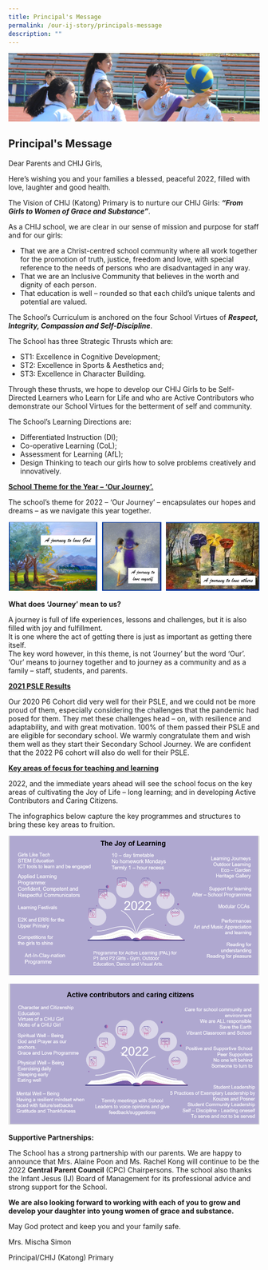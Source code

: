 ```yaml
---
title: Principal's Message
permalink: /our-ij-story/principals-message
description: ""
---
```

![](/images/subpage.jpg)


## Principal's Message

Dear Parents and CHIJ Girls,

  

Here’s wishing you and your families a blessed, peaceful 2022, filled with love, laughter and good health.

  

The Vision of CHIJ (Katong) Primary is to nurture our CHIJ Girls: **_“From Girls to Women of Grace and Substance”_**.

  

As a CHIJ school, we are clear in our sense of mission and purpose for staff and for our girls:

*   That we are a Christ-centred school community where all work together for the promotion of truth, justice, freedom and love, with special reference to the needs of persons who are disadvantaged in any way.
*   That we are an Inclusive Community that believes in the worth and dignity of each person.
*   That education is well – rounded so that each child’s unique talents and potential are valued.

  

The School’s Curriculum is anchored on the four School Virtues of **_Respect, Integrity, Compassion and Self-Discipline_**.

  

The School has three Strategic Thrusts which are:

*   ST1: Excellence in Cognitive Development;
*   ST2: Excellence in Sports & Aesthetics and;
*   ST3: Excellence in Character Building.

  

Through these thrusts, we hope to develop our CHIJ Girls to be Self-Directed Learners who Learn for Life and who are Active Contributors who demonstrate our School Virtues for the betterment of self and community.

  

The School’s Learning Directions are:

*   Differentiated Instruction (DI);
*   Co-operative Learning (CoL);
*   Assessment for Learning (AfL);
*   Design Thinking to teach our girls how to solve problems creatively and innovatively.

  

**<u>School Theme for the Year – ‘Our Journey’.</u>**

  

The school’s theme for 2022 – ‘Our Journey’ – encapsulates our hopes and dreams – as we navigate this year together.


![](/images/Our%20IJ%20Story/Principal's%20Message%201.png)

**What does ‘Journey’ mean to us?**

  

A journey is full of life experiences, lessons and challenges, but it is also filled with joy and fulfillment.<br>
It is one where the act of getting there is just as important as getting there itself.<br>
The key word however, in this theme, is not ‘Journey’ but the word ‘Our’.<br>
‘Our’ means to journey together and to journey as a community and as a family – staff, students, and parents.

  

**<u>2021 PSLE Results</u>**

  

Our 2020 P6 Cohort did very well for their PSLE, and we could not be more proud of them, especially considering the challenges that the pandemic had posed for them. They met these challenges head – on, with resilience and adaptability, and with great motivation. 100% of them passed their PSLE and are eligible for secondary school. We warmly congratulate them and wish them well as they start their Secondary School Journey. We are confident that the 2022 P6 cohort will also do well for their PSLE.

  

**<u>Key areas of focus for teaching and learning</u>**

  

2022, and the immediate years ahead will see the school focus on the key areas of cultivating the Joy of Life – long learning; and in developing Active Contributors and Caring Citizens.

  

The infographics below capture the key programmes and structures to bring these key areas to fruition.

![](/images/Our%20IJ%20Story/The%20Joy%20of%20Learning.png)

![](/images/Our%20IJ%20Story/Active%20contributors%20and%20caring%20citizens.png)


**Supportive Partnerships:**

  

The School has a strong partnership with our parents. We are happy to announce that Mrs. Alaine Poon and Ms. Rachel Kong will continue to be the 2022 **Central Parent Council** (CPC) Chairpersons. The school also thanks the Infant Jesus (IJ) Board of Management for its professional advice and strong support for the School.

  

**We are also looking forward to working with each of you to grow and develop your daughter into young women of grace and substance.**

  

May God protect and keep you and your family safe.

Mrs. Mischa Simon

Principal/CHIJ (Katong) Primary